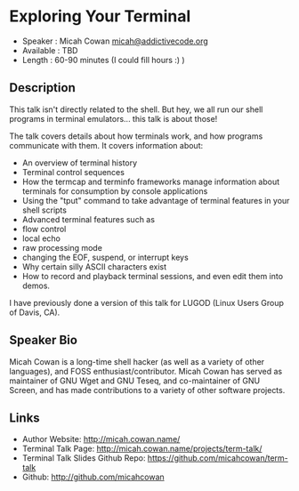 Exploring Your Terminal
========================

* Speaker   : Micah Cowan <micah@addictivecode.org>
* Available : TBD
* Length    : 60-90 minutes (I could fill hours :) )

Description
-----------

This talk isn't directly related to the shell. But hey, we all run our
shell programs in terminal emulators... this talk is about those!

The talk covers details about how terminals work, and how programs
communicate with them. It covers information about:

* An overview of terminal history
* Terminal control sequences
* How the termcap and terminfo frameworks manage
information about terminals for consumption by console applications
* Using the "tput" command to take advantage of terminal features in
your shell scripts
* Advanced terminal features such as
 * flow control
 * local echo
 * raw processing mode
 * changing the EOF, suspend, or interrupt keys
* Why certain silly ASCII characters exist
* How to record and playback terminal sessions, and even edit them into
demos.

I have previously done a version of this talk for LUGOD (Linux Users
Group of Davis, CA).

Speaker Bio
-----------

Micah Cowan is a long-time shell hacker (as well as a variety of other
languages), and FOSS enthusiast/contributor. Micah Cowan has served as
maintainer of GNU Wget and GNU Teseq, and co-maintainer of GNU Screen,
and has made contributions to a variety of other software projects.

Links
-----

* Author Website: http://micah.cowan.name/
* Terminal Talk Page: http://micah.cowan.name/projects/term-talk/
* Terminal Talk Slides Github Repo: https://github.com/micahcowan/term-talk
* Github: http://github.com/micahcowan
